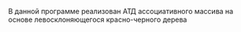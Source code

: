 В данной программе реализован АТД ассоциативного массива на основе левосклоняющегося красно-черного дерева
